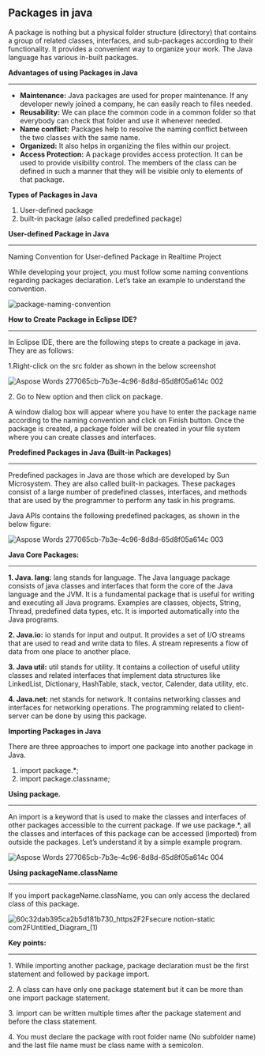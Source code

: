 ## Packages in java



A package is nothing but a physical folder structure (directory) that contains a group of related classes, interfaces, and sub-packages according to their functionality. It provides a convenient way to organize your work. The Java language has various in-built packages.

**Advantages of using Packages in Java**

---

- **Maintenance:** Java packages are used for proper maintenance. If any developer newly joined a company, he can easily reach to files needed.
- **Reusability:** We can place the common code in a common folder so that everybody can check that folder and use it whenever needed.
- **Name conflict:** Packages help to resolve the naming conflict between the two classes with the same name. 
- **Organized:** It also helps in organizing the files within our project.
- **Access Protection:** A package provides access protection. It can be used to provide visibility control. The members of the class can be defined in such a manner that they will be visible only to elements of that package.

**Types of Packages in Java**

1. User-defined package
1. built-in package (also called predefined package)


**User-defined Package in Java**

---

Naming Convention for User-defined Package in Realtime Project

While developing your project, you must follow some naming conventions regarding packages declaration. Let’s take an example to understand the convention.

![package-naming-convention](https://github.com/rhushikesh2000/JAVA_TUTORIAL_/assets/124034778/961ddaa4-2b9a-4eb8-aacf-26b55a501590)


**How to Create Package in Eclipse IDE?**

---

In Eclipse IDE, there are the following steps to create a package in java. They are as follows:

1\.Right-click on the src folder as shown in the below screenshot

![Aspose Words 277065cb-7b3e-4c96-8d8d-65d8f05a614c 002](https://github.com/rhushikesh2000/JAVA_TUTORIAL_/assets/124034778/333886ca-f4a5-4006-b252-086d3685c4dd)






2\. Go to New option and then click on package.

A window dialog box will appear where you have to enter the package name according to the naming convention and click on Finish button. Once the package is created, a package folder will be created in your file system where you can create classes and interfaces.


**Predefined Packages in Java (Built-in Packages)**

---

Predefined packages in Java are those which are developed by Sun Microsystem. They are also called built-in packages. These packages consist of a large number of predefined classes, interfaces, and methods that are used by the programmer to perform any task in his programs.

Java APIs contains the following predefined packages, as shown in the below figure:

![Aspose Words 277065cb-7b3e-4c96-8d8d-65d8f05a614c 003](https://github.com/rhushikesh2000/JAVA_TUTORIAL_/assets/124034778/bdaae051-6732-4364-97d1-53727c992d97)

**Java Core Packages:**

---

**1. Java. lang:** lang stands for language. The Java language package consists of java classes and interfaces that form the core of the Java language and the JVM. It is a fundamental package that is useful for writing and executing all Java programs. Examples are classes, objects, String, Thread, predefined data types, etc. It is imported automatically into the Java programs.

**2. Java.io:** io stands for input and output. It provides a set of I/O streams that are used to read and write data to files. A stream represents a flow of data from one place to another place.

**3. Java util:** util stands for utility. It contains a collection of useful utility classes and related interfaces that implement data structures like LinkedList, Dictionary, HashTable, stack, vector, Calender, data utility, etc.

**4. Java.net:** net stands for network. It contains networking classes and interfaces for networking operations. The programming related to client-server can be done by using this package.

**Importing Packages in Java**

There are three approaches to import one package into another package in Java.

1. import package.*;
1. import package.classname;

**Using package.**

---




An import is a keyword that is used to make the classes and interfaces of other packages accessible to the current package. If we use package.\*, all the classes and interfaces of this package can be accessed (imported) from outside the packages. Let’s understand it by a simple example program.

![Aspose Words 277065cb-7b3e-4c96-8d8d-65d8f05a614c 004](https://github.com/rhushikesh2000/JAVA_TUTORIAL_/assets/124034778/1aa96999-a177-49b9-bf4f-3ce24f9a0839)










**Using packageName.className**

---

If you import packageName.className, you can only access the declared class of this package. 

![60c32dab395ca2b5d181b730_https2F2Fsecure notion-static com2FUntitled_Diagram_(1)](https://github.com/rhushikesh2000/JAVA_TUTORIAL_/assets/124034778/790fa364-8a4f-4524-8e4f-77c807350ea5)

**Key points:**

---

1\. While importing another package, package declaration must be the first statement and followed by package import.

2\. A class can have only one package statement but it can be more than one import package statement.

3\. import can be written multiple times after the package statement and before the class statement.

4\. You must declare the package with root folder name (No subfolder name) and the last file name must be class name with a semicolon.
